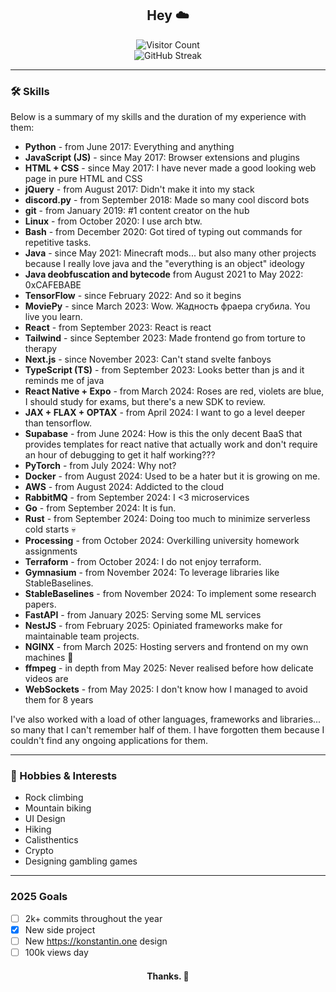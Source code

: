 <h2 align="center">Hey ☁️</h2>

<p align="center">
  <img src="https://komarev.com/ghpvc/?username=Kopamed&color=0CCCCC" alt="Visitor Count">
  <br>
  <img src="https://streak-stats.demolab.com?user=Kopamed&theme=dark" alt="GitHub Streak" />
  <!--New stat needed-->
</p>

---

### 🛠️ Skills
Below is a summary of my skills and the duration of my experience with them:

- **Python** - from June 2017: Everything and anything
- **JavaScript (JS)** - since May 2017: Browser extensions and plugins
- **HTML + CSS** - since May 2017: I have never made a good looking web page in pure HTML and CSS
- **jQuery** - from August 2017: Didn't make it into my stack
- **discord.py** - from September 2018: Made so many cool discord bots
- **git** - from January 2019: #1 content creator on the hub
- **Linux** - from October 2020: I use arch btw.
- **Bash** - from December 2020: Got tired of typing out commands for repetitive tasks.
- **Java** - since May 2021: Minecraft mods... but also many other projects because I really love java and the "everything is an object" ideology
- **Java deobfuscation and bytecode** from August 2021 to May 2022: 0xCAFEBABE
- **TensorFlow** - since February 2022: And so it begins
- **MoviePy** - since March 2023: Wow. Жадность фраера сгубила. You live you learn.
- **React** - from September 2023: React is react
- **Tailwind** - since September 2023: Made frontend go from torture to therapy
- **Next.js** - since November 2023: Can't stand svelte fanboys
- **TypeScript (TS)** - from September 2023: Looks better than js and it reminds me of java
- **React Native + Expo** - from March 2024: Roses are red, violets are blue, I should study for exams, but there's a new SDK to review.
- **JAX + FLAX + OPTAX** - from April 2024: I want to go a level deeper than tensorflow.
- **Supabase** - from June 2024: How is this the only decent BaaS that provides templates for react native that actually work and don't require an hour of debugging to get it half working???
- **PyTorch** - from July 2024: Why not?
- **Docker** - from August 2024: Used to be a hater but it is growing on me.
- **AWS** - from August 2024: Addicted to the cloud
- **RabbitMQ** - from September 2024: I <3 microservices
- **Go** - from September 2024: It is fun.
- **Rust** - from September 2024: Doing too much to minimize serverless cold starts 💀
- **Processing** - from October 2024: Overkilling university homework assignments
- **Terraform** - from October 2024: I do not enjoy terraform.
- **Gymnasium** - from November 2024: To leverage libraries like StableBaselines.
- **StableBaselines** - from November 2024: To implement some research papers.
- **FastAPI** - from January 2025: Serving some ML services
- **NestJS** - from February 2025: Opiniated frameworks make for maintainable team projects.
- **NGINX** - from March 2025: Hosting servers and frontend on my own machines 🫡
- **ffmpeg** - in depth from May 2025: Never realised before how delicate videos are
- **WebSockets** - from May 2025: I don't know how I managed to avoid them for 8 years

I've also worked with a load of other languages, frameworks and libraries... so many that I can't remember half of them. I have forgotten them because I couldn't find any ongoing applications for them.

---
### 🌱 Hobbies & Interests
- Rock climbing
- Mountain biking
- UI Design
- Hiking
- Calisthentics
- Crypto
- Designing gambling games
---
### 2025 Goals
- [ ] 2k+ commits throughout the year
- [x] New side project
- [ ] New https://konstantin.one design
- [ ] 100k views day

<h4 align="center">Thanks. 👋</h4>

